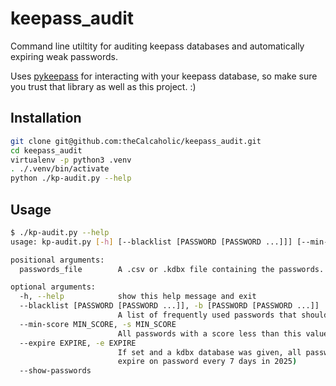 # keepass_audit

Command line utiltity for auditing keepass databases and automatically expiring weak passwords.

Uses [pykeepass](https://github.com/libkeepass/pykeepass) for interacting with your keepass database,
so make sure you trust that library as well as this project. :)

## Installation

```sh
git clone git@github.com:theCalcaholic/keepass_audit.git
cd keepass_audit
virtualenv -p python3 .venv
. ./.venv/bin/activate
python ./kp-audit.py --help
```

## Usage

```sh
$ ./kp-audit.py --help
usage: kp-audit.py [-h] [--blacklist [PASSWORD [PASSWORD ...]]] [--min-score MIN_SCORE] [--expire EXPIRE] [--show-passwords] passwords_file

positional arguments:
  passwords_file        A .csv or .kdbx file containing the passwords.

optional arguments:
  -h, --help            show this help message and exit
  --blacklist [PASSWORD [PASSWORD ...]], -b [PASSWORD [PASSWORD ...]]
                        A list of frequently used passwords that should receive a harsh penalty in their scores
  --min-score MIN_SCORE, -s MIN_SCORE
                        All passwords with a score less than this value will be printed
  --expire EXPIRE, -e EXPIRE
                        If set and a kdbx database was given, all passwords scored below --min-score will be expired at the given date or interval. Format: YYYY-MM-DD | Day Month Year (cron-like syntax, example: '*/7 * 2025' will
                        expire on password every 7 days in 2025)
  --show-passwords
```
